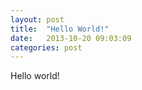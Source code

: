 ```yaml
---
layout: post
title:  "Hello World!"
date:   2013-10-20 09:03:09
categories: post
---
```


Hello world!
